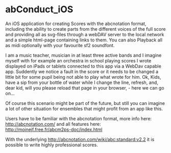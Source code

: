 # abConduct_iOS

An iOS application for creating Scores with the abcnotation format, including the ability to create parts from the different voices of the full score and providing all as svg-files through a webDAV server to the local network and a simple html-page containing links to them. You can also Playback all as midi optionally with your favourite sf2 soundfont.

I am a music teacher, musician in at least three active bands and I imagine myself with for example an orchestra in school playing scores I wrote displayed on iPads or tablets connected to this app via a WebDav capable app. Suddently we notice a fault in the score or it needs to be changed a little bit for some pupil being not able to play what wrote for him.  Ok, Kids, have a sip from your bottle of water while I change the line, refresh, and, dear kid, will you please reload that page in your browser, - here we can go on...

Of course this scenario might be part of the future, but still you can imagine a lot of other situation for ensembles that might profit from an app like this.

Users have to be familiar with the abcnotation format, more info here: http://abcnotation.com/ and all features here: http://moinejf.free.fr/abcm2ps-doc/index.html

With the underlying http://abcnotation.com/wiki/abc:standard:v2.2 it is possible to write highly professional scores.
